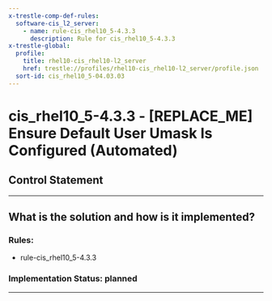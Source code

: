 ```yaml
---
x-trestle-comp-def-rules:
  software-cis_l2_server:
    - name: rule-cis_rhel10_5-4.3.3
      description: Rule for cis_rhel10_5-4.3.3
x-trestle-global:
  profile:
    title: rhel10-cis_rhel10-l2_server
    href: trestle://profiles/rhel10-cis_rhel10-l2_server/profile.json
  sort-id: cis_rhel10_5-04.03.03
---
```


# cis_rhel10_5-4.3.3 - \[REPLACE_ME\] Ensure Default User Umask Is Configured (Automated)

## Control Statement

______________________________________________________________________

## What is the solution and how is it implemented?

<!-- For implementation status enter one of: implemented, partial, planned, alternative, not-applicable -->

<!-- Note that the list of rules under ### Rules: is read-only and changes will not be captured after assembly to JSON -->

<!-- Add control implementation description here for control: cis_rhel10_5-4.3.3 -->

### Rules:

  - rule-cis_rhel10_5-4.3.3

### Implementation Status: planned

______________________________________________________________________
